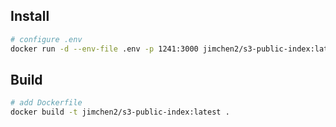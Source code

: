 
## Install 
```sh
# configure .env
docker run -d --env-file .env -p 1241:3000 jimchen2/s3-public-index:latest --restart always
```

## Build

```sh
# add Dockerfile
docker build -t jimchen2/s3-public-index:latest .
```


    
